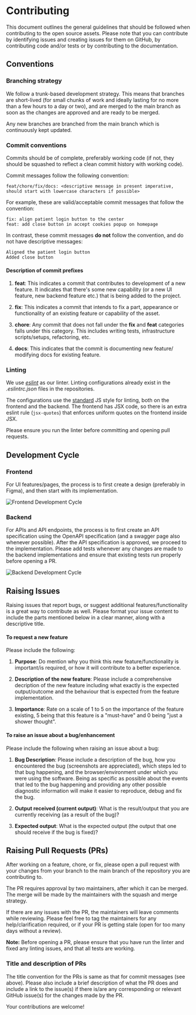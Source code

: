 # Contributing

This document outlines the general guidelines that should be followed when contributing to the open source assets.
Please note that you can contribute by identifying issues and creating issues for them on GitHub, by contributing code and/or tests or by contributing to the documentation.

## Conventions

### Branching strategy

We follow a trunk-based development strategy. This means that branches are short-lived (for small chunks of work and ideally lasting for no more than a few hours to a day or two), and are merged to the main branch as soon as the changes are approved and are ready to be merged.

Any new branches are branched from the main branch which is continuously kept updated.

### Commit conventions

Commits should be of complete, preferably working code (if not, they should be squashed to reflect a clean commit history with working code).

Commit messages follow the following convention:

```
feat/chore/fix/docs: <descriptive message in present imperative, should start with lowercase characters if possible>
```

For example, these are valid/acceptable commit messages that follow the convention:

```
fix: align patient login button to the center
feat: add close button in accept cookies popup on homepage
```

In contrast, these commit messages **do not** follow the convention, and do not have descriptive messages:

```
Aligned the patient login button
Added close button
```

#### Description of commit prefixes

1. **feat**: This indicates a commit that contributes to development of a new feature. It indicates that there's some new capability (or a new UI feature, new backend feature etc.) that is being added to the project.

2. **fix**: This indicates a commit that intends to fix a part, appearance or functionality of an existing feature or capability of the asset.

3. **chore**: Any commit that does not fall under the **fix** and **feat** categories falls under this category. This includes writing tests, infrastructure scripts/setups, refactoring, etc.

4. **docs**: This indicates that the commit is documenting new feature/ modifying docs for existing feature. 

### Linting

We use [_eslint_](https://eslint.org/) as our linter. Linting configurations already exist in the _.eslintrc.json_ files in the repositories.

The configurations use the [standard](https://standardjs.com/) JS style for linting, both on the frontend and the backend. The frontend has JSX code, so there is an extra eslint rule (`jsx-quotes`) that enforces uniform quotes on the frontend inside JSX.

Please ensure you run the linter before committing and opening pull requests.

## Development Cycle

### Frontend

For UI features/pages, the process is to first create a design (preferably in Figma), and then start with its implementation.

![Frontend Development Cycle](/img/fe_sdlc.png)

### Backend

For APIs and API endpoints, the process is to first create an API specification using the OpenAPI specification (and a swagger page also whenever possible). After the API specification is approved, we proceed to the implementation. 
Please add tests whenever any changes are made to the backend implementations and ensure that existing tests run properly before opening a PR.

![Backend Development Cycle](/img/be_sdlc.png)

## Raising Issues

Raising issues that report bugs, or suggest additional features/functionality is a great way to contribute as well. Please format your issue content to include the parts mentioned below in a clear manner, along with a descriptive title.

#### To request a new feature

Please include the following:

1. **Purpose**: Do mention why you think this new feature/functionality is important/is required, or how it will contribute to a better experience.

2. **Description of the new feature**: Please include a comprehensive decription of the new feature including what exactly is the expected output/outcome and the behaviour that is expected from the feature implementation.

3. **Importance**: Rate on a scale of 1 to 5 on the importance of the feature existing, 5 being that this feature is a "must-have" and 0 being "just a shower thought".

#### To raise an issue about a bug/enhancement

Please include the following when raising an issue about a bug:

1. **Bug Description**: Please include a description of the bug, how you encountered the bug (screenshots are appreciated), which steps led to that bug happening, and the browser/environment under which you were using the software. Being as specific as possible about the events that led to the bug happening and providing any other possible diagnostic information will make it easier to reproduce, debug and fix the bug.

2. **Output received (current output)**: What is the result/output that you are currently receiving (as a result of the bug)?

3. **Expected output**: What is the expected output (the output that one should receive if the bug is fixed)?

## Raising Pull Requests (PRs)

After working on a feature, chore, or fix, please open a pull request with your changes from your branch to the main branch of the repository you are contributing to.

The PR requires approval by two maintainers, after which it can be merged. The merge will be made by the maintainers with the squash and merge strategy.

If there are any issues with the PR, the maintainers will leave comments while reviewing. Please feel free to tag the maintainers for any help/clarification required, or if your PR is getting stale (open for too many days without a review).

**Note:** Before opening a PR, please ensure that you have run the linter and fixed any linting issues, and that all tests are working.

### Title and description of PRs

The title convention for the PRs is same as that for commit messages (see above). Please also include a brief description of what the PR does and include a link to the issue(s) if there is/are any corresponding or relevant GitHub issue(s) for the changes made by the PR.

Your contributions are welcome!